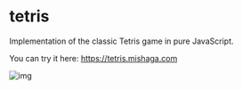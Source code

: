 # tetris

Implementation of the classic Tetris game in pure JavaScript.

You can try it here: https://tetris.mishaga.com

![img](https://img.mishaga.com/git/380x460/091f8e259ea94c5cadd24624bc7eff72.png)
